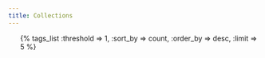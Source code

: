 ```yaml
---
title: Collections
---
```


<ul>
      {% tags_list :threshold => 1, :sort_by => count, :order_by => desc, :limit => 5 %}
</ul>